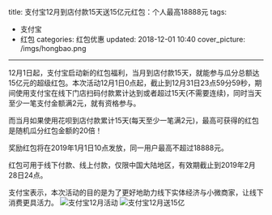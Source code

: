 title: 支付宝12月到店付款15天送15亿元红包：个人最高18888元
tags:
  - 支付宝
  - 红包
categories: 红包优惠
updated: 2018-12-01 10:40
cover_picture: /imgs/hongbao.png
---
12月1日起，支付宝启动新的红包福利，当月到店付款15天，就能参与瓜分总额达15亿元的超级红包。本次活动12月1日0点起，截止到12月31日23点59分59秒，期间使用支付宝在线下门店扫码付款累计达到或者超过15天(不需要连续)，同时当天至少一笔支付金额满2元，就有资格参与。

而当月如果使用花呗到店付款累计15天(每天至少一笔满2元)，最高可获得的红包是随机瓜分红包金额的20倍！

奖励红包将在2019年1月1日10点发放，同一用户最高不超过18888元。

红包可用于线下付款、线上付款，仅限中国大陆地区，有效期截止到2019年2月28日24点。

支付宝表示，本次活动的目的是为了更好地助力线下实体经济与小微商家，让线下消费更具活力。
![支付宝12月活动](/imgs/zfb1201.jpg)
![支付宝12月送15亿](/imgs/zfb1202.jpg)
